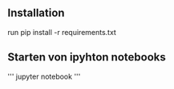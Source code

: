 ## Installation

run pip install -r requirements.txt


## Starten von ipyhton notebooks

'''
jupyter notebook
'''